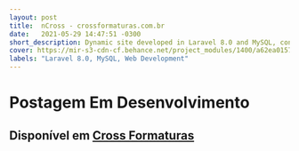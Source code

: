 ```yaml
---
layout: post
title:  nCross - crossformaturas.com.br
date:   2021-05-29 14:47:51 -0300
short_description: Dynamic site developed in Laravel 8.0 and MySQL, containing Blog, Image Upload, Online Chat, Google Analytics and more.
cover: https://mir-s3-cdn-cf.behance.net/project_modules/1400/a62ea0157902467.63816c4662852.png
labels: "Laravel 8.0, MySQL, Web Development"
---
```


# Postagem Em Desenvolvimento

## Disponível em [Cross Formaturas](www.crossformaturas.com.br)